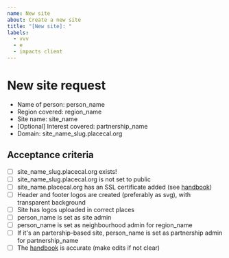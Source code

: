 ```yaml
---
name: New site
about: Create a new site
title: "[New site]: "
labels:
  - vvv
  - e
  - impacts client
---
```


# New site request

- Name of person: person_name
- Region covered: region_name
- Site name: site_name
- [Optional] Interest covered: partnership_name
- Domain: site_name_slug.placecal.org

## Acceptance criteria

- [ ] site_name_slug.placecal.org exists! 
- [ ] site_name_slug.placecal.org is not set to public
- [ ] site_name.placecal.org has an SSL certificate added (see [handbook](https://gfsc.notion.site/Creating-a-new-PlaceCal-Site-bd90494c88e74bfe94c306f714ede8dc))
- [ ] Header and footer logos are created (preferably as svg), with transparent background
- [ ] Site has logos uploaded in correct places
- [ ] person_name is set as site admin
- [ ] person_name is set as neighbourhood admin for region_name
- [ ] If it's an partership-based site, person_name is set as partnership admin for partnership_name
- [ ] The [handbook](https://gfsc.notion.site/Creating-a-new-PlaceCal-Site-bd90494c88e74bfe94c306f714ede8dc) is accurate (make edits if not clear)
